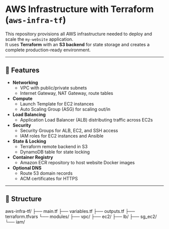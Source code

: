 # AWS Infrastructure with Terraform (`aws-infra-tf`)

This repository provisions all AWS infrastructure needed to deploy and scale the `my-website` application.  
It uses **Terraform** with an **S3 backend** for state storage and creates a complete production-ready environment.

---

## 🚀 Features
- **Networking**
  - VPC with public/private subnets
  - Internet Gateway, NAT Gateway, route tables
- **Compute**
  - Launch Template for EC2 instances
  - Auto Scaling Group (ASG) for scaling out/in
- **Load Balancing**
  - Application Load Balancer (ALB) distributing traffic across EC2s
- **Security**
  - Security Groups for ALB, EC2, and SSH access
  - IAM roles for EC2 instances and Ansible
- **State & Locking**
  - Terraform remote backend in S3
  - DynamoDB table for state locking
- **Container Registry**
  - Amazon ECR repository to host website Docker images
- **Optional DNS**
  - Route 53 domain records
  - ACM certificates for HTTPS

---

## 📂 Structure
aws-infra-tf/
├── main.tf
├── variables.tf
├── outputs.tf
├── terraform.tfvars
└── modules/
├── vpc/
├── ec2/
├── lb/
├── sg_ec2/
└── iam/


